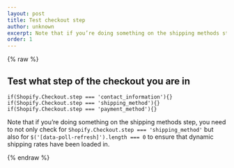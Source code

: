 ```yaml
---
layout: post
title: Test checkout step
author: unknown
excerpt: Note that if you’re doing something on the shipping methods step, you need to not only check for `Shopify.Checkout.step === 'shipping_method'`
order: 1
---
```

{% raw %}

## Test what step of the checkout you are in

`if(Shopify.Checkout.step === 'contact_information'){}`
`if(Shopify.Checkout.step === 'shipping_method'){}`
`if(Shopify.Checkout.step === 'payment_method'){}`

Note that if you’re doing something on the shipping methods step, you need to not only check for `Shopify.Checkout.step === 'shipping_method'` but also for `$('[data-poll-refresh]').length === 0` to ensure that dynamic shipping rates have been loaded in.


{% endraw %}
